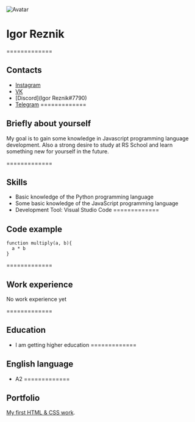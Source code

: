 ![Avatar](https://user-images.githubusercontent.com/96523828/226192699-29bd4f0c-b203-495d-a25f-d10a04a29413.jpg)
# Igor Reznik
=============
## Contacts

* [Instagram](https://www.instagram.com/reznik_sir/)
* [VK](https://vk.com/igorreznik2001)
* [Discord](Igor Reznik#7790)
* [Telegram](https://t.me/igor_014)
=============
## Briefly about yourself

My goal is to gain some knowledge in Javascript programming language development. 
Also a strong desire to study at RS School and learn something new for yourself in the future.

=============
## Skills

* Basic knowledge of the Python programming language
* Some basic knowledge of the JavaScript programming language
* Development Tool: Visual Studio Code
=============
## Code example

```
function multiply(a, b){
  a * b
}
```
=============
## Work experience

No work experience yet

=============
## Education

* I am getting higher education
=============
## English language

* A2
=============
## Portfolio

[My first HTML & CSS work](https://rezniki.github.io/resume/).
